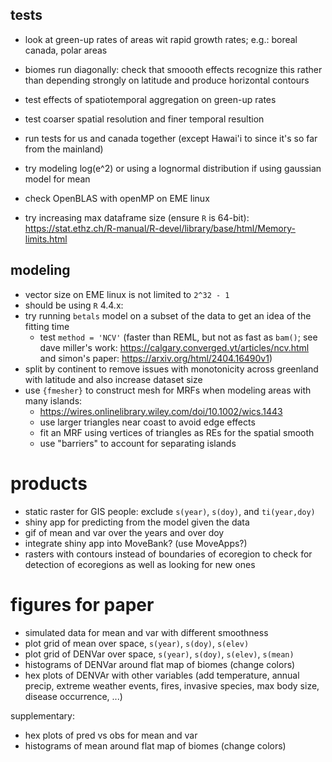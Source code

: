 ## tests
- look at green-up rates of areas wit rapid growth rates; e.g.: boreal canada, polar areas
- biomes run diagonally: check that smoooth effects recognize this rather than depending strongly on latitude and produce horizontal contours
- test effects of spatiotemporal aggregation on green-up rates
- test coarser spatial resolution and finer temporal resultion
- run tests for us and canada together (except Hawai'i to since it's so far from the mainland)
- try modeling log(e^2) or using a lognormal distribution if using gaussian model for mean

- check OpenBLAS with openMP on EME linux
- try increasing max dataframe size (ensure `R` is 64-bit): https://stat.ethz.ch/R-manual/R-devel/library/base/html/Memory-limits.html

## modeling
- vector size on EME linux is not limited to `2^32 - 1`
- should be using `R` 4.4.x: 
- try running `betals` model on a subset of the data to get an idea of the fitting time
  - test `method = 'NCV'` (faster than REML, but not as fast as `bam()`; see dave miller's work: https://calgary.converged.yt/articles/ncv.html and simon's paper: https://arxiv.org/html/2404.16490v1)
- split by continent to remove issues with monotonicity across greenland with latitude and also increase dataset size
- use `{fmesher}` to construct mesh for MRFs when modeling areas with many islands:
  - https://wires.onlinelibrary.wiley.com/doi/10.1002/wics.1443
  - use larger triangles near coast to avoid edge effects
  - fit an MRF using vertices of triangles as REs for the spatial smooth
  - use "barriers" to account for separating islands

# products
- static raster for GIS people: exclude `s(year)`, `s(doy)`, and `ti(year,doy)`
- shiny app for predicting from the model given the data
- gif of mean and var over the years and over doy
- integrate shiny app into MoveBank? (use MoveApps?)
- rasters with contours instead of boundaries of ecoregion to check for detection of ecoregions as well as looking for new ones

# figures for paper
- simulated data for mean and var with different smoothness
- plot grid of mean over space, `s(year)`, `s(doy)`, `s(elev)`
- plot grid of DENVar over space, `s(year)`, `s(doy)`, `s(elev)`, `s(mean)`
- histograms of DENVar around flat map of biomes (change colors)
- hex plots of DENVAr with other variables (add temperature, annual precip, extreme weather events, fires, invasive species, max body size, disease occurrence, ...)

supplementary:
- hex plots of pred vs obs for mean and var
- histograms of mean around flat map of biomes (change colors)

